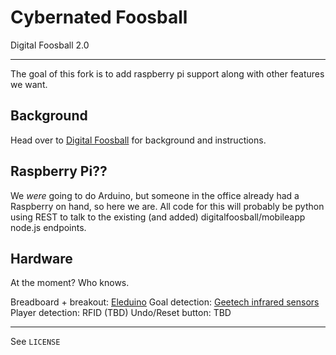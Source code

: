 # Cybernated Foosball #

Digital Foosball 2.0

---
The goal of this fork is to add raspberry pi support along with other features we want.

## Background ##

Head over to [Digital Foosball](https://github.com/sinnerschrader/digitalfoosball/) for background and instructions.

## Raspberry Pi?? ##

We *were* going to do Arduino, but someone in the office already had a Raspberry on hand, so here we are. All code for this will probably be python using REST to talk to the existing (and added) digitalfoosball/mobileapp node.js endpoints.

## Hardware ##

At the moment? Who knows. 

Breadboard + breakout: [Eleduino](http://www.amazon.com/Eleduino-Raspberry-Model-T-Cobbler-Breakout/dp/B00NKH9S7Q/ref=cm_cr_pr_product_top?ie=UTF8)
Goal detection: [Geetech infrared sensors](http://www.amazon.com/Geeetech-Infrared-proximity-compatible-Arduino/dp/B00AMC1V2C)
Player detection: RFID (TBD)
Undo/Reset button: TBD

---
See `LICENSE`
